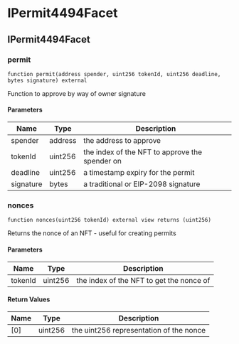 # IPermit4494Facet

## IPermit4494Facet

### permit

```solidity
function permit(address spender, uint256 tokenId, uint256 deadline, bytes signature) external
```

Function to approve by way of owner signature

#### Parameters

| Name | Type | Description |
| ---- | ---- | ----------- |
| spender | address | the address to approve |
| tokenId | uint256 | the index of the NFT to approve the spender on |
| deadline | uint256 | a timestamp expiry for the permit |
| signature | bytes | a traditional or EIP-2098 signature |

### nonces

```solidity
function nonces(uint256 tokenId) external view returns (uint256)
```

Returns the nonce of an NFT - useful for creating permits

#### Parameters

| Name | Type | Description |
| ---- | ---- | ----------- |
| tokenId | uint256 | the index of the NFT to get the nonce of |

#### Return Values

| Name | Type | Description |
| ---- | ---- | ----------- |
| [0] | uint256 | the uint256 representation of the nonce |

